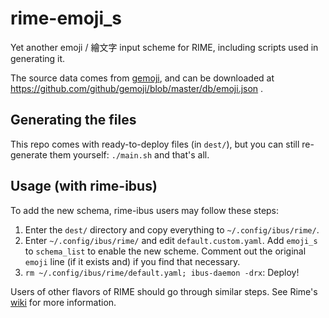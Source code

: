 # rime-emoji_s
Yet another emoji / 繪文字 input scheme for RIME, including scripts used in generating it.

The source data comes from [gemoji](https://github.com/github/gemoji), and can be downloaded at https://github.com/github/gemoji/blob/master/db/emoji.json .

## Generating the files

This repo comes with ready-to-deploy files (in `dest/`), but you can still re-generate them yourself: `./main.sh` and that's all.

## Usage (with rime-ibus)

To add the new schema, rime-ibus users may follow these steps:

1. Enter the `dest/` directory and copy everything to `~/.config/ibus/rime/`.
2. Enter `~/.config/ibus/rime/` and edit `default.custom.yaml`. Add `emoji_s` to `schema_list` to enable the new scheme. Comment out the original `emoji` line (if it exists and) if you find that necessary.
3. `rm ~/.config/ibus/rime/default.yaml; ibus-daemon -drx`: Deploy!

Users of other flavors of RIME should go through similar steps. See Rime's [wiki](https://github.com/rime/home/wiki) for more information.
